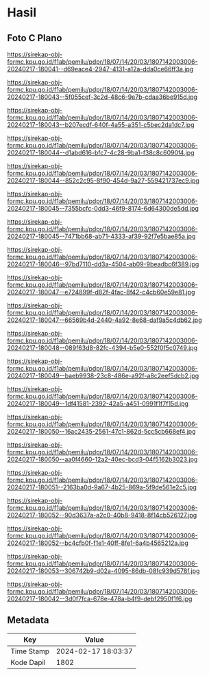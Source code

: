 # Hasil

## Foto C Plano

https://sirekap-obj-formc.kpu.go.id/f1ab/pemilu/pdpr/18/07/14/20/03/1807142003006-20240217-180041--d69eace4-2947-4131-a12a-dda0ce66ff3a.jpg

https://sirekap-obj-formc.kpu.go.id/f1ab/pemilu/pdpr/18/07/14/20/03/1807142003006-20240217-180043--5f055cef-3c2d-48c6-9e7b-cdaa36be915d.jpg

https://sirekap-obj-formc.kpu.go.id/f1ab/pemilu/pdpr/18/07/14/20/03/1807142003006-20240217-180043--b207ecdf-640f-4a55-a351-c5bec2da1dc7.jpg

https://sirekap-obj-formc.kpu.go.id/f1ab/pemilu/pdpr/18/07/14/20/03/1807142003006-20240217-180044--d1abd616-bfc7-4c28-9ba1-f38c8c6090f4.jpg

https://sirekap-obj-formc.kpu.go.id/f1ab/pemilu/pdpr/18/07/14/20/03/1807142003006-20240217-180044--852c2c95-8f90-454d-9a27-559421737ec9.jpg

https://sirekap-obj-formc.kpu.go.id/f1ab/pemilu/pdpr/18/07/14/20/03/1807142003006-20240217-180045--7355bcfc-0dd3-46f9-8174-6d64300de5dd.jpg

https://sirekap-obj-formc.kpu.go.id/f1ab/pemilu/pdpr/18/07/14/20/03/1807142003006-20240217-180045--7471bb68-ab71-4333-af39-92f7e5bae85a.jpg

https://sirekap-obj-formc.kpu.go.id/f1ab/pemilu/pdpr/18/07/14/20/03/1807142003006-20240217-180046--97bd7110-dd3a-4504-ab09-9beadbc6f389.jpg

https://sirekap-obj-formc.kpu.go.id/f1ab/pemilu/pdpr/18/07/14/20/03/1807142003006-20240217-180047--e724899f-d82f-4fac-8f42-c4cb60e59e81.jpg

https://sirekap-obj-formc.kpu.go.id/f1ab/pemilu/pdpr/18/07/14/20/03/1807142003006-20240217-180047--66569b4d-2440-4a92-8e68-daf9a5c4db62.jpg

https://sirekap-obj-formc.kpu.go.id/f1ab/pemilu/pdpr/18/07/14/20/03/1807142003006-20240217-180048--089f63d8-82fc-4394-b5e0-552f0f5c0749.jpg

https://sirekap-obj-formc.kpu.go.id/f1ab/pemilu/pdpr/18/07/14/20/03/1807142003006-20240217-180049--baeb9938-23c8-486e-a92f-a8c2eef5dcb2.jpg

https://sirekap-obj-formc.kpu.go.id/f1ab/pemilu/pdpr/18/07/14/20/03/1807142003006-20240217-180049--1df41581-2392-42a5-a451-0991f1f7f15d.jpg

https://sirekap-obj-formc.kpu.go.id/f1ab/pemilu/pdpr/18/07/14/20/03/1807142003006-20240217-180050--16ac2435-2561-47c1-862d-5cc5cb668ef4.jpg

https://sirekap-obj-formc.kpu.go.id/f1ab/pemilu/pdpr/18/07/14/20/03/1807142003006-20240217-180050--aa0f4660-12a2-40ec-bcd3-04f5162b3023.jpg

https://sirekap-obj-formc.kpu.go.id/f1ab/pemilu/pdpr/18/07/14/20/03/1807142003006-20240217-180051--2163ba0d-9a67-4b25-869a-5f9de561e2c5.jpg

https://sirekap-obj-formc.kpu.go.id/f1ab/pemilu/pdpr/18/07/14/20/03/1807142003006-20240217-180052--90d3637a-a2c0-40b8-9418-8f14cb526127.jpg

https://sirekap-obj-formc.kpu.go.id/f1ab/pemilu/pdpr/18/07/14/20/03/1807142003006-20240217-180052--bc4cfb0f-f1e1-40ff-8fe1-6a4b4565212a.jpg

https://sirekap-obj-formc.kpu.go.id/f1ab/pemilu/pdpr/18/07/14/20/03/1807142003006-20240217-180053--306742b9-d02a-4095-86db-08fc939d578f.jpg

https://sirekap-obj-formc.kpu.go.id/f1ab/pemilu/pdpr/18/07/14/20/03/1807142003006-20240217-180042--3d0f7fca-678e-478a-b4f9-debf2950f1f6.jpg


## Metadata

| Key        | Value               |
| ---------- | ------------------- |
| Time Stamp | 2024-02-17 18:03:37 |
| Kode Dapil | 1802                |



